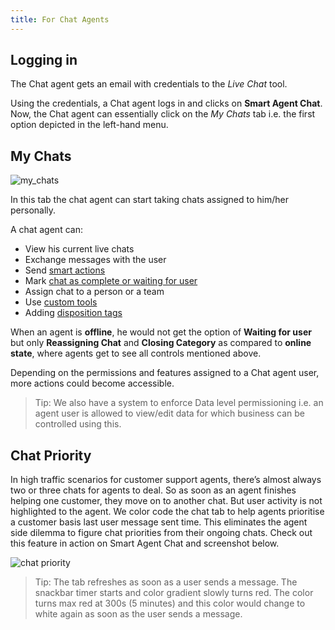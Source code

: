 ```yaml
---
title: For Chat Agents
---
```


## Logging in

The Chat agent gets an email with credentials to the *Live Chat* tool. 

Using the credentials, a Chat agent logs in and clicks on **Smart Agent Chat**. Now, the Chat agent can essentially click on the *My Chats* tab i.e. the first option depicted in the left-hand menu.

## My Chats

![my_chats](assets/my_chats.png)

In this tab the chat agent can start taking chats assigned to him/her personally. 

A chat agent can:
  * View his current live chats
  * Exchange messages with the user
  * Send [smart actions](https://docs.haptik.ai/agent-chat/smart-actions)
  * Mark [chat as complete or waiting for user](https://docs.haptik.ai/agent-chat/claiming-and-closing#closing-completing-chats)
  * Assign chat to a person or a team
  * Use [custom tools](https://docs.haptik.ai/agent-chat/adding-custom-tools)
  * Adding [disposition tags](https://docs.haptik.ai/agent-chat/claiming-and-closing#chat-disposition)
  
  When an agent is **offline**, he would not get the option of **Waiting for user** but only **Reassigning Chat** and **Closing Category** as compared to **online state**, where agents get to see all controls mentioned above.
  
  Depending on the permissions and features assigned to a Chat agent user, more actions could become accessible. 
  
>Tip: We also have a system to enforce Data level permissioning i.e. an agent user is allowed to view/edit data for which business can be controlled using this.

## Chat Priority

In high traffic scenarios for customer support agents, there’s almost always two or three chats for agents to deal. So as soon as an agent finishes helping one customer, they move on to another chat. But user activity is not highlighted to the agent. We color code the chat tab to help agents prioritise a customer basis last user message sent time. This eliminates the agent side dilemma to figure chat priorities from their ongoing chats. Check out this feature in action on Smart Agent Chat and screenshot below.

![chat priority](assets/Chats_prioritised.png)

>Tip: The tab refreshes as soon as a user sends a message. The snackbar timer starts and color gradient slowly turns red. The color turns max red at 300s (5 minutes) and this color would change to white again as soon as the user sends a message. 
